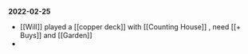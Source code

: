 **2022-02-25**

* [[Will]] played a [[copper deck]] with [[Counting House]] , need [[+ Buys]] and [[Garden]]
* 